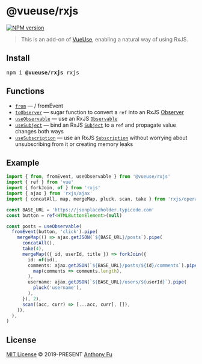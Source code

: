 # @vueuse/rxjs

[![NPM version](https://img.shields.io/npm/v/@vueuse/rxjs?color=a1b858)](https://www.npmjs.com/package/@vueuse/rxjs)

> This is an add-on of [VueUse](https://github.com/antfu), enabling a natural way of using RxJS.

## Install

<pre class='language-bash'>
npm i <b>@vueuse/rxjs</b> rxjs
</pre>

## Functions

<!--GENERATED LIST, DO NOT MODIFY MANUALLY-->
<!--FUNCTIONS_LIST_STARTS-->
  - [`from`](https://vueuse.org/rxjs/from/) — / fromEvent
  - [`toObserver`](https://vueuse.org/rxjs/toObserver/) — sugar function to convert a `ref` into an RxJS [Observer](https://rxjs.dev/guide/observer)
  - [`useObservable`](https://vueuse.org/rxjs/useObservable/) — use an RxJS [`Observable`](https://rxjs.dev/guide/observable)
  - [`useSubject`](https://vueuse.org/rxjs/useSubject/) — bind an RxJS [`Subject`](https://rxjs.dev/guide/subject) to a `ref` and propagate value changes both ways
  - [`useSubscription`](https://vueuse.org/rxjs/useSubscription/) — use an RxJS [`Subscription`](https://rxjs.dev/guide/subscription) without worrying about unsubscribing from it or creating memory leaks


<!--FUNCTIONS_LIST_ENDS-->

## Example

```ts
import { from, fromEvent, useObservable } from '@vueuse/rxjs'
import { ref } from 'vue'
import { forkJoin, of } from 'rxjs'
import { ajax } from 'rxjs/ajax'
import { concatAll, map, mergeMap, pluck, scan, take } from 'rxjs/operators'

const BASE_URL = 'https://jsonplaceholder.typicode.com'
const button = ref<HTMLButtonElement>(null)

const posts = useObservable(
  fromEvent(button, 'click').pipe(
    mergeMap(() => ajax.getJSON(`${BASE_URL}/posts`).pipe(
      concatAll(),
      take(4),
      mergeMap(({ id, userId, title }) => forkJoin({
        id: of(id),
        comments: ajax.getJSON(`${BASE_URL}/posts/${id}/comments`).pipe(
          map(comments => comments.length),
        ),
        username: ajax.getJSON(`${BASE_URL}/users/${userId}`).pipe(
          pluck('username'),
        ),
      }), 2),
      scan((acc, curr) => [...acc, curr], []),
    )),
  ),
)
```

## License

[MIT License](https://github.com/vueuse/vueuse/blob/master/LICENSE) © 2019-PRESENT [Anthony Fu](https://github.com/antfu)
